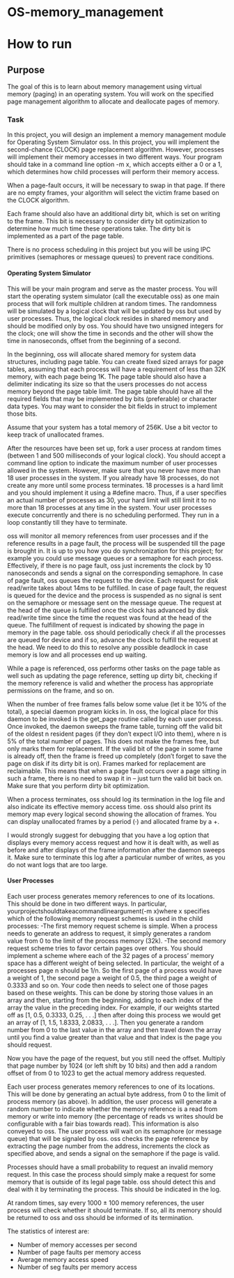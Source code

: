 # OS-memory_management

# How to run

## Purpose

The goal of this is to learn about memory management using virtual memory (paging) in an operating system. You will work on the specified page management algorithm to allocate and deallocate pages of memory.

### Task

In this project, you will design an implement a memory management module for Operating System Simulator oss. In this project, you will implement the second-chance (CLOCK) page replacement algorithm. However, processes will implement their memory accesses in two different ways. Your program should take in a command line option -m x, which accepts either a 0 or a 1, which determines how child processes will perform their memory access.

When a page-fault occurs, it will be necessary to swap in that page. If there are no empty frames, your algorithm will select the victim frame based on the CLOCK algorithm.

Each frame should also have an additional dirty bit, which is set on writing to the frame. This bit is necessary to consider dirty bit optimization to determine how much time these operations take. The dirty bit is implemented as a part of the page table.

There is no process scheduling in this project but you will be using IPC primitives (semaphores or message queues) to prevent race conditions.

#### Operating System Simulator

This will be your main program and serve as the master process. You will start the operating system simulator (call the executable oss) as one main process that will fork multiple children at random times. The randomness will be simulated by a logical clock that will be updated by oss but used by user processes. Thus, the logical clock resides in shared memory and should be modified only by oss. You should have two unsigned integers for the clock; one will show the time in seconds and the other will show the time in nanoseconds, offset from the beginning of a second.

In the beginning, oss will allocate shared memory for system data structures, including page table. You can create fixed sized arrays for page tables, assuming that each process will have a requirement of less than 32K memory, with each page being 1K. The page table should also have a delimiter indicating its size so that the users processes do not access memory beyond the page table limit. The page table should have all the required fields that may be implemented by bits (preferable) or character data types. You may want to consider the bit fields in struct to implement those bits.

Assume that your system has a total memory of 256K. Use a bit vector to keep track of unallocated frames.

After the resources have been set up, fork a user process at random times (between 1 and 500 milliseconds of your logical clock). You should accept a command line option to indicate the maximum number of user processes allowed in the system. However, make sure that you never have more than 18 user processes in the system. If you already have 18 processes, do not create any more until some process terminates. 18 processes is a hard limit and you should implement it using a #define macro. Thus, if a user specifies an actual number of processes as 30, your hard limit will still limit it to no more than 18 processes at any time in the system. Your user processes execute concurrently and there is no scheduling performed. They run in a loop constantly till they have to terminate.

oss will monitor all memory references from user processes and if the reference results in a page fault, the process will be suspended till the page is brought in. It is up to you how you do synchronization for this project; for example you could use message queues or a semaphore for each process. Effectively, if there is no page fault, oss just increments the clock by 10 nanoseconds and sends a signal on the corresponding semaphore. In case of page fault, oss queues the request to the device. Each request for disk read/write takes about 14ms to be fulfilled. In case of page fault, the request is queued for the device and the process is suspended as no signal is sent on the semaphore or message sent on the message queue. The request at the head of the queue is fulfilled once the clock has advanced by disk read/write time since the time the request was found at the head of the queue. The fulfillment of request is indicated by showing the page in memory in the page table. oss should periodically check if all the processes are queued for device and if so, advance the clock to fulfill the request at the head. We need to do this to resolve any possible deadlock in case memory is low and all processes end up waiting.

While a page is referenced, oss performs other tasks on the page table as well such as updating the page reference, setting up dirty bit, checking if the memory reference is valid and whether the process has appropriate permissions on the frame, and so on.

When the number of free frames falls below some value (let it be 10% of the total), a special daemon program kicks in. In oss, the logical place for this daemon to be invoked is the get_page routine called by each user process. Once invoked, the daemon sweeps the frame table, turning off the valid bit of the oldest n resident pages (if they don’t expect I/O into them), where n is 5% of the total number of pages. This does not make the frames free, but only marks them for replacement. If the valid bit of the page in some frame is already off, then the frame is freed up completely (don’t forget to save the page on disk if its dirty bit is on). Frames marked for replacement are reclaimable. This means that when a page fault occurs over a page sitting in such a frame, there is no need to swap it in – just turn the valid bit back on. Make sure that you perform dirty bit optimization.

When a process terminates, oss should log its termination in the log file and also indicate its effective memory access time. oss should also print its memory map every logical second showing the allocation of frames. You can display unallocated frames by a period (·) and allocated frame by a +.

I would strongly suggest for debugging that you have a log option that displays every memory access request and how it is dealt with, as well as before and after displays of the frame information after the daemon sweeps it. Make sure to terminate this log after a particular number of writes, as you do not want logs that are too large.

#### User Processes

Each user process generates memory references to one of its locations. This should be done in two different ways. In particular, yourprojectshouldtakeacommandlineargument(-m x)where x specifies which of the following memory request schemes is used in the child processes:
  -The first memory request scheme is simple. When a process needs to generate an address to request, it simply generates a random value from 0 to the limit of the process memory (32k).
  -The second memory request scheme tries to favor certain pages over others. You should implement a scheme where each of the 32 pages of a process’ memory space has a different weight of being selected. In particular, the weight of a processes page n should be 1/n. So the first page of a process would have a weight of 1, the second page a weight of 0.5, the third page a weight of 0.3333 and so on. Your code then needs to select one of those pages based on these weights. This can be done by storing those values in an array and then, starting from the beginning, adding to each index of the array the value in the preceding index. For example, if our weights started off as [1, 0.5, 0.3333, 0.25, . . .] then after doing this process we would get an array of [1, 1.5, 1.8333, 2.0833, . . .]. Then you generate a random number from 0 to the last value in the array and then travel down the array until you find a value greater than that value and that index is the page you should request.
  
Now you have the page of the request, but you still need the offset. Multiply that page number by 1024 (or left shift by 10 bits) and then add a random offset of from 0 to 1023 to get the actual memory address requested.

Each user process generates memory references to one of its locations. This will be done by generating an actual byte address, from 0 to the limit of process memory (as above). In addition, the user process will generate a random number to indicate whether the memory reference is a read from memory or write into memory (the percentage of reads vs writes should be configurable with a fair bias towards read). This information is also conveyed to oss. The user process will wait on its semaphore (or message queue) that will be signaled by oss. oss checks the page reference by extracting the page number from the address, increments the clock as specified above, and sends a signal on the semaphore if the page is valid.

Processes should have a small probability to request an invalid memory request. In this case the process should simply make a request for some memory that is outside of its legal page table. oss should detect this and deal with it by terminating the process. This should be indicated in the log.

At random times, say every 1000 ± 100 memory references, the user process will check whether it should terminate. If so, all its memory should be returned to oss and oss should be informed of its termination.

The statistics of interest are:
- Number of memory accesses per second
- Number of page faults per memory access
- Average memory access speed
- Number of seg faults per memory access
